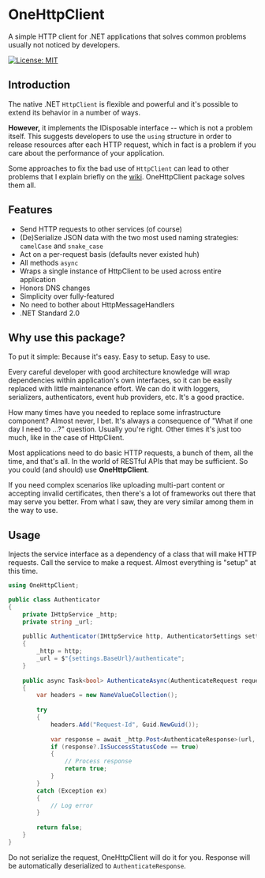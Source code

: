 # OneHttpClient

A simple HTTP client for .NET applications that solves common problems usually not noticed by developers.

[![License: MIT](https://img.shields.io/badge/License-MIT-yellow.svg)](https://opensource.org/licenses/MIT)

## Introduction

The native .NET `HttpClient` is flexible and powerful and it's possible to extend its behavior in a number of ways.

**However,** it implements the IDisposable interface -- which is not a problem itself. This suggests 
developers to use the `using` structure in order to release resources after each HTTP request, 
which in fact is a problem if you care about the performance of your application.

Some approaches to fix the bad use of `HttpClient` can lead to other problems that I explain briefly 
on the [wiki](https://github.com/psvaiter/one-http-client/wiki). OneHttpClient package solves them all.

## Features

- Send HTTP requests to other services (of course)
- (De)Serialize JSON data with the two most used naming strategies: `camelCase` and `snake_case`
- Act on a per-request basis (defaults never existed huh)
- All methods `async`
- Wraps a single instance of HttpClient to be used across entire application
- Honors DNS changes
- Simplicity over fully-featured
- No need to bother about HttpMessageHandlers
- .NET Standard 2.0

## Why use this package?

To put it simple: Because it's easy. Easy to setup. Easy to use.

Every careful developer with good architecture knowledge will wrap dependencies within application's 
own interfaces, so it can be easily replaced with little maintenance effort. We can do it with 
loggers, serializers, authenticators, event hub providers, etc. It's a good practice.

How many times have you needed to replace some infrastructure component? Almost never, I bet.
It's always a consequence of "What if one day I need to ...?" question. Usually you're right. Other times 
it's just too much, like in the case of HttpClient.

Most applications need to do basic HTTP requests, a bunch of them, all the time, and that's all.
In the world of RESTful APIs that may be sufficient. So you could (and should) use **OneHttpClient**.

If you need complex scenarios like uploading multi-part content or accepting invalid certificates, 
then there's a lot of frameworks out there that may serve you better. From what I saw, they are very 
similar among them in the way to use.

## Usage

Injects the service interface as a dependency of a class that will make HTTP requests.
Call the service to make a request. Almost everything is "setup" at this time.

```csharp
using OneHttpClient;

public class Authenticator
{
    private IHttpService _http;
    private string _url;
        
    publlic Authenticator(IHttpService http, AuthenticatorSettings settings) 
    {
        _http = http;
        _url = $"{settings.BaseUrl}/authenticate";
    }
    
    public async Task<bool> AuthenticateAsync(AuthenticateRequest request)
    {
        var headers = new NameValueCollection();
        
        try
        {
            headers.Add("Request-Id", Guid.NewGuid());
            
            var response = await _http.Post<AuthenticateResponse>(url, request, headers);            
            if (response?.IsSuccessStatusCode == true)
            {
                // Process response
                return true;
            }
        }
        catch (Exception ex)
        {
            // Log error
        }
        
        return false;
    }
}
```

Do not serialize the request, OneHttpClient will do it for you.
Response will be automatically deserialized to `AuthenticateResponse`.
